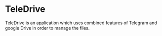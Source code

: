 # TeleDrive
TeleDrive is an application which uses combined features of Telegram and google Drive in order to manage the files. 
